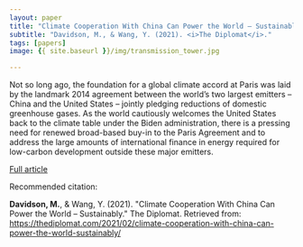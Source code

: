 ```yaml
---
layout: paper
title: "Climate Cooperation With China Can Power the World – Sustainably"
subtitle: "Davidson, M., & Wang, Y. (2021). <i>The Diplomat</i>."
tags: [papers]
image: {{ site.baseurl }}/img/transmission_tower.jpg

---
```


Not so long ago, the foundation for a global climate accord at Paris was laid by the landmark 2014 agreement between the world’s two largest emitters – China and the United States – jointly pledging reductions of domestic greenhouse gases. As the world cautiously welcomes the United States back to the climate table under the Biden administration, there is a pressing need for renewed broad-based buy-in to the Paris Agreement and to address the large amounts of international finance in energy required for low-carbon development outside these major emitters.

[Full article](https://thediplomat.com/2021/02/climate-cooperation-with-china-can-power-the-world-sustainably/)

Recommended citation:

**Davidson, M.**, & Wang, Y. (2021). "Climate Cooperation With China Can Power the World – Sustainably." The Diplomat. Retrieved from: https://thediplomat.com/2021/02/climate-cooperation-with-china-can-power-the-world-sustainably/


